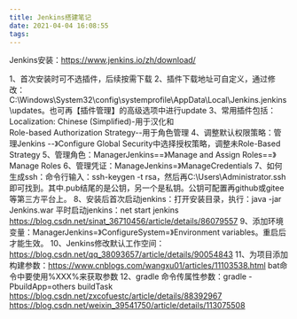 ```yaml
---
title: Jenkins搭建笔记
date: 2021-04-04 16:08:55
tags:
---
```


Jenkins安装：https://www.jenkins.io/zh/download/

1、首次安装时可不选插件，后续按需下载
2、插件下载地址可自定义，通过修改：C:\Windows\System32\config\systemprofile\AppData\Local\Jenkins\.jenkins\updates。也可再【插件管理】的高级选项中进行update
3、常用插件包括：Localization: Chinese (Simplified)-用于汉化和	
Role-based Authorization Strategy--用于角色管理
4、调整默认权限策略：管理Jenkins
--》Configure Global Security中选择授权策略，调整未Role-Based Strategy
5、管理角色：ManagerJenkins==》Manage and Assign Roles==》Manage Roles
6、管理凭证：ManageJenkins=》ManageCredentials
7、如何生成ssh：命令行输入：ssh-keygen -t rsa，然后再C:\Users\Administrator\.ssh即可找到。其中.pub结尾的是公钥，另一个是私钥。公钥可配置再github或gitee等第三方平台上。
8、安装后首次启动jenkins：打开安装目录，执行：java -jar Jenkins.war
平时启动jenkins：net start jenkins
https://blog.csdn.net/sinat_36710456/article/details/86079557
9、添加环境变量：ManagerJenkins=》ConfigureSystem=》Environment variables。重启后才能生效。
10、Jenkins修改默认工作空间：https://blog.csdn.net/qq_38093657/article/details/90054843
11、为项目添加构建参数：https://www.cnblogs.com/wangxu01/articles/11103538.html
bat命令中要使用%XXX%来获取参数
12、gradle 命令传属性参数：gradle -PbuildApp=others buildTask
https://blog.csdn.net/zxcofuestc/article/details/88392967
https://blog.csdn.net/weixin_39541750/article/details/113075508